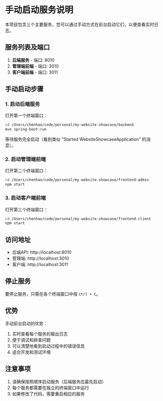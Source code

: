# 手动启动服务说明

本项目包含三个主要服务，您可以通过手动方式在前台启动它们，以便查看实时日志。

## 服务列表及端口

1. **后端服务** - 端口: 8010
2. **管理端前端** - 端口: 3010
3. **客户端前端** - 端口: 3011

## 手动启动步骤

### 1. 启动后端服务

打开第一个终端窗口：
```bash
cd /Users/chenhao/code/personal/my-website-showcase/backend
mvn spring-boot:run
```

等待服务完全启动（看到类似 "Started WebsiteShowcaseApplication" 的消息）。

### 2. 启动管理端前端

打开第二个终端窗口：
```bash
cd /Users/chenhao/code/personal/my-website-showcase/frontend-admin
npm start
```

### 3. 启动客户端前端

打开第三个终端窗口：
```bash
cd /Users/chenhao/code/personal/my-website-showcase/frontend-client
npm start
```

## 访问地址

- 后端API: http://localhost:8010
- 管理端: http://localhost:3010
- 客户端: http://localhost:3011

## 停止服务

要停止服务，只需在各个终端窗口中按 `Ctrl + C`。

## 优势

手动前台启动的优势：
1. 实时查看每个服务的输出日志
2. 便于调试和排查问题
3. 可以清楚地看到启动过程中的错误信息
4. 适合开发和测试环境

## 注意事项

1. 请确保按照顺序启动服务（后端服务应最先启动）
2. 每个服务都需要在独立的终端窗口中运行
3. 如果修改了代码，需要重启相应的服务